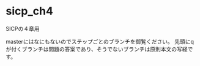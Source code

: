 sicp_ch4
========

SICPの４章用

masterにはなにもないのでステップごとのブランチを御覧ください。
先頭にqが付くブランチは問題の答案であり、そうでないブランチは原則本文の写経です。
